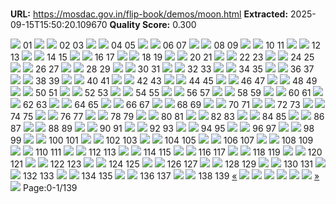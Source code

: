 # 

**URL:** https://mosdac.gov.in/flip-book/demos/moon.html
**Extracted:** 2025-09-15T15:50:20.109670
**Quality Score:** 0.300

![](https://mosdac.gov.in/flip-book/demos/Moon_English/thumb/Page4.jpg)
01
![](https://mosdac.gov.in/flip-book/demos/Moon_English/thumb/Page5.jpg) ![](https://mosdac.gov.in/flip-book/demos/Moon_English/thumb/Page6.jpg)
02 03
![](https://mosdac.gov.in/flip-book/demos/Moon_English/thumb/Page7.jpg) ![](https://mosdac.gov.in/flip-book/demos/Moon_English/thumb/Page8.jpg)
04 05
![](https://mosdac.gov.in/flip-book/demos/Moon_English/thumb/Page9.jpg) ![](https://mosdac.gov.in/flip-book/demos/Moon_English/thumb/Page10.jpg)
06 07
![](https://mosdac.gov.in/flip-book/demos/Moon_English/thumb/Page11.jpg) ![](https://mosdac.gov.in/flip-book/demos/Moon_English/thumb/Page12.jpg)
08 09
![](https://mosdac.gov.in/flip-book/demos/Moon_English/thumb/Page13.jpg) ![](https://mosdac.gov.in/flip-book/demos/Moon_English/thumb/Page14.jpg)
10 11
![](https://mosdac.gov.in/flip-book/demos/Moon_English/thumb/Page15.jpg) ![](https://mosdac.gov.in/flip-book/demos/Moon_English/thumb/Page16.jpg)
12 13
![](https://mosdac.gov.in/flip-book/demos/Moon_English/thumb/Page17.jpg) ![](https://mosdac.gov.in/flip-book/demos/Moon_English/thumb/Page18.jpg)
14 15
![](https://mosdac.gov.in/flip-book/demos/Moon_English/thumb/Page19.jpg) ![](https://mosdac.gov.in/flip-book/demos/Moon_English/thumb/Page20.jpg)
16 17
![](https://mosdac.gov.in/flip-book/demos/Moon_English/thumb/Page21.jpg) ![](https://mosdac.gov.in/flip-book/demos/Moon_English/thumb/Page22.jpg)
18 19
![](https://mosdac.gov.in/flip-book/demos/Moon_English/thumb/Page23.jpg) ![](https://mosdac.gov.in/flip-book/demos/Moon_English/thumb/Page24.jpg)
20 21
![](https://mosdac.gov.in/flip-book/demos/Moon_English/thumb/Page25.jpg) ![](https://mosdac.gov.in/flip-book/demos/Moon_English/thumb/Page26.jpg)
22 23
![](https://mosdac.gov.in/flip-book/demos/Moon_English/thumb/Page27.jpg) ![](https://mosdac.gov.in/flip-book/demos/Moon_English/thumb/Page28.jpg)
24 25
![](https://mosdac.gov.in/flip-book/demos/Moon_English/thumb/Page29.jpg) ![](https://mosdac.gov.in/flip-book/demos/Moon_English/thumb/Page30.jpg)
26 27
![](https://mosdac.gov.in/flip-book/demos/Moon_English/thumb/Page31.jpg) ![](https://mosdac.gov.in/flip-book/demos/Moon_English/thumb/Page32.jpg)
28 29
![](https://mosdac.gov.in/flip-book/demos/Moon_English/thumb/Page33.jpg) ![](https://mosdac.gov.in/flip-book/demos/Moon_English/thumb/Page34.jpg)
30 31
![](https://mosdac.gov.in/flip-book/demos/Moon_English/thumb/Page35.jpg) ![](https://mosdac.gov.in/flip-book/demos/Moon_English/thumb/Page36.jpg)
32 33
![](https://mosdac.gov.in/flip-book/demos/Moon_English/thumb/Page37.jpg) ![](https://mosdac.gov.in/flip-book/demos/Moon_English/thumb/Page38.jpg)
34 35
![](https://mosdac.gov.in/flip-book/demos/Moon_English/thumb/Page39.jpg) ![](https://mosdac.gov.in/flip-book/demos/Moon_English/thumb/Page40.jpg)
36 37
![](https://mosdac.gov.in/flip-book/demos/Moon_English/thumb/Page41.jpg) ![](https://mosdac.gov.in/flip-book/demos/Moon_English/thumb/Page42.jpg)
38 39
![](https://mosdac.gov.in/flip-book/demos/Moon_English/thumb/Page43.jpg) ![](https://mosdac.gov.in/flip-book/demos/Moon_English/thumb/Page44.jpg)
40 41
![](https://mosdac.gov.in/flip-book/demos/Moon_English/thumb/Page45.jpg) ![](https://mosdac.gov.in/flip-book/demos/Moon_English/thumb/Page46.jpg)
42 43
![](https://mosdac.gov.in/flip-book/demos/Moon_English/thumb/Page47.jpg) ![](https://mosdac.gov.in/flip-book/demos/Moon_English/thumb/Page48.jpg)
44 45
![](https://mosdac.gov.in/flip-book/demos/Moon_English/thumb/Page49.jpg) ![](https://mosdac.gov.in/flip-book/demos/Moon_English/thumb/Page50.jpg)
46 47
![](https://mosdac.gov.in/flip-book/demos/Moon_English/thumb/Page51.jpg) ![](https://mosdac.gov.in/flip-book/demos/Moon_English/thumb/Page52.jpg)
48 49
![](https://mosdac.gov.in/flip-book/demos/Moon_English/thumb/Page53.jpg) ![](https://mosdac.gov.in/flip-book/demos/Moon_English/thumb/Page54.jpg)
50 51
![](https://mosdac.gov.in/flip-book/demos/Moon_English/thumb/Page55.jpg) ![](https://mosdac.gov.in/flip-book/demos/Moon_English/thumb/Page56.jpg)
52 53
![](https://mosdac.gov.in/flip-book/demos/Moon_English/thumb/Page57.jpg) ![](https://mosdac.gov.in/flip-book/demos/Moon_English/thumb/Page58.jpg)
54 55
![](https://mosdac.gov.in/flip-book/demos/Moon_English/thumb/Page59.jpg) ![](https://mosdac.gov.in/flip-book/demos/Moon_English/thumb/Page60.jpg)
56 57
![](https://mosdac.gov.in/flip-book/demos/Moon_English/thumb/Page61.jpg) ![](https://mosdac.gov.in/flip-book/demos/Moon_English/thumb/Page62.jpg)
58 59
![](https://mosdac.gov.in/flip-book/demos/Moon_English/thumb/Page63.jpg) ![](https://mosdac.gov.in/flip-book/demos/Moon_English/thumb/Page64.jpg)
60 61
![](https://mosdac.gov.in/flip-book/demos/Moon_English/thumb/Page65.jpg) ![](https://mosdac.gov.in/flip-book/demos/Moon_English/thumb/Page66.jpg)
62 63
![](https://mosdac.gov.in/flip-book/demos/Moon_English/thumb/Page67.jpg) ![](https://mosdac.gov.in/flip-book/demos/Moon_English/thumb/Page68.jpg)
64 65
![](https://mosdac.gov.in/flip-book/demos/Moon_English/thumb/Page69.jpg) ![](https://mosdac.gov.in/flip-book/demos/Moon_English/thumb/Page70.jpg)
66 67
![](https://mosdac.gov.in/flip-book/demos/Moon_English/thumb/Page71.jpg) ![](https://mosdac.gov.in/flip-book/demos/Moon_English/thumb/Page72.jpg)
68 69
![](https://mosdac.gov.in/flip-book/demos/Moon_English/thumb/Page73.jpg) ![](https://mosdac.gov.in/flip-book/demos/Moon_English/thumb/Page74.jpg)
70 71
![](https://mosdac.gov.in/flip-book/demos/Moon_English/thumb/Page75.jpg) ![](https://mosdac.gov.in/flip-book/demos/Moon_English/thumb/Page76.jpg)
72 73
![](https://mosdac.gov.in/flip-book/demos/Moon_English/thumb/Page77.jpg) ![](https://mosdac.gov.in/flip-book/demos/Moon_English/thumb/Page78.jpg)
74 75
![](https://mosdac.gov.in/flip-book/demos/Moon_English/thumb/Page79.jpg) ![](https://mosdac.gov.in/flip-book/demos/Moon_English/thumb/Page80.jpg)
76 77
![](https://mosdac.gov.in/flip-book/demos/Moon_English/thumb/Page81.jpg) ![](https://mosdac.gov.in/flip-book/demos/Moon_English/thumb/Page82.jpg)
78 79
![](https://mosdac.gov.in/flip-book/demos/Moon_English/thumb/Page83.jpg) ![](https://mosdac.gov.in/flip-book/demos/Moon_English/thumb/Page84.jpg)
80 81
![](https://mosdac.gov.in/flip-book/demos/Moon_English/thumb/Page85.jpg) ![](https://mosdac.gov.in/flip-book/demos/Moon_English/thumb/Page86.jpg)
82 83
![](https://mosdac.gov.in/flip-book/demos/Moon_English/thumb/Page87.jpg) ![](https://mosdac.gov.in/flip-book/demos/Moon_English/thumb/Page88.jpg)
84 85
![](https://mosdac.gov.in/flip-book/demos/Moon_English/thumb/Page89.jpg) ![](https://mosdac.gov.in/flip-book/demos/Moon_English/thumb/Page90.jpg)
86 87
![](https://mosdac.gov.in/flip-book/demos/Moon_English/thumb/Page91.jpg) ![](https://mosdac.gov.in/flip-book/demos/Moon_English/thumb/Page92.jpg)
88 89
![](https://mosdac.gov.in/flip-book/demos/Moon_English/thumb/Page93.jpg) ![](https://mosdac.gov.in/flip-book/demos/Moon_English/thumb/Page94.jpg)
90 91
![](https://mosdac.gov.in/flip-book/demos/Moon_English/thumb/Page95.jpg) ![](https://mosdac.gov.in/flip-book/demos/Moon_English/thumb/Page96.jpg)
92 93
![](https://mosdac.gov.in/flip-book/demos/Moon_English/thumb/Page97.jpg) ![](https://mosdac.gov.in/flip-book/demos/Moon_English/thumb/Page98.jpg)
94 95
![](https://mosdac.gov.in/flip-book/demos/Moon_English/thumb/Page99.jpg) ![](https://mosdac.gov.in/flip-book/demos/Moon_English/thumb/Page100.jpg)
96 97
![](https://mosdac.gov.in/flip-book/demos/Moon_English/thumb/Page101.jpg) ![](https://mosdac.gov.in/flip-book/demos/Moon_English/thumb/Page102.jpg)
98 99
![](https://mosdac.gov.in/flip-book/demos/Moon_English/thumb/Page103.jpg) ![](https://mosdac.gov.in/flip-book/demos/Moon_English/thumb/Page104.jpg)
100 101
![](https://mosdac.gov.in/flip-book/demos/Moon_English/thumb/Page105.jpg) ![](https://mosdac.gov.in/flip-book/demos/Moon_English/thumb/Page106.jpg)
102 103
![](https://mosdac.gov.in/flip-book/demos/Moon_English/thumb/Page107.jpg) ![](https://mosdac.gov.in/flip-book/demos/Moon_English/thumb/Page108.jpg)
104 105
![](https://mosdac.gov.in/flip-book/demos/Moon_English/thumb/Page109.jpg) ![](https://mosdac.gov.in/flip-book/demos/Moon_English/thumb/Page110.jpg)
106 107
![](https://mosdac.gov.in/flip-book/demos/Moon_English/thumb/Page111jpg) ![](https://mosdac.gov.in/flip-book/demos/Moon_English/thumb/Page112.jpg)
108 109
![](https://mosdac.gov.in/flip-book/demos/Moon_English/thumb/Page113.jpg) ![](https://mosdac.gov.in/flip-book/demos/Moon_English/thumb/Page114.jpg)
110 111
![](https://mosdac.gov.in/flip-book/demos/Moon_English/thumb/Page115.jpg) ![](https://mosdac.gov.in/flip-book/demos/Moon_English/thumb/Page116.jpg)
112 113
![](https://mosdac.gov.in/flip-book/demos/Moon_English/thumb/Page117.jpg) ![](https://mosdac.gov.in/flip-book/demos/Moon_English/thumb/Page118.jpg)
114 115
![](https://mosdac.gov.in/flip-book/demos/Moon_English/thumb/Page119.jpg) ![](https://mosdac.gov.in/flip-book/demos/Moon_English/thumb/Page120.jpg)
116 117
![](https://mosdac.gov.in/flip-book/demos/Moon_English/thumb/Page121.jpg) ![](https://mosdac.gov.in/flip-book/demos/Moon_English/thumb/Page122.jpg)
118 119
![](https://mosdac.gov.in/flip-book/demos/Moon_English/thumb/Page123.jpg) ![](https://mosdac.gov.in/flip-book/demos/Moon_English/thumb/Page124.jpg)
120 121
![](https://mosdac.gov.in/flip-book/demos/Moon_English/thumb/Page125.jpg) ![](https://mosdac.gov.in/flip-book/demos/Moon_English/thumb/Page126.jpg)
122 123
![](https://mosdac.gov.in/flip-book/demos/Moon_English/thumb/Page127.jpg) ![](https://mosdac.gov.in/flip-book/demos/Moon_English/thumb/Page128.jpg)
124 125
![](https://mosdac.gov.in/flip-book/demos/Moon_English/thumb/Page129.jpg) ![](https://mosdac.gov.in/flip-book/demos/Moon_English/thumb/Page130.jpg)
126 127
![](https://mosdac.gov.in/flip-book/demos/Moon_English/thumb/Page131.jpg) ![](https://mosdac.gov.in/flip-book/demos/Moon_English/thumb/Page132.jpg)
128 129
![](https://mosdac.gov.in/flip-book/demos/Moon_English/thumb/Page133.jpg) ![](https://mosdac.gov.in/flip-book/demos/Moon_English/thumb/Page134.jpg)
130 131
![](https://mosdac.gov.in/flip-book/demos/Moon_English/thumb/Page135.jpg) ![](https://mosdac.gov.in/flip-book/demos/Moon_English/thumb/Page136.jpg)
132 133
![](https://mosdac.gov.in/flip-book/demos/Moon_English/thumb/Page137.jpg) ![](https://mosdac.gov.in/flip-book/demos/Moon_English/thumb/Page138.jpg)
134 135
![](https://mosdac.gov.in/flip-book/demos/Moon_English/thumb/Page139.jpg) ![](https://mosdac.gov.in/flip-book/demos/Moon_English/thumb/Page140.jpg)
136 137
![](https://mosdac.gov.in/flip-book/demos/Moon_English/thumb/Page141.jpg) ![](https://mosdac.gov.in/flip-book/demos/Moon_English/thumb/Page142.jpg)
138 139
[«](https://mosdac.gov.in/flip-book/demos/moon.html)
![](https://mosdac.gov.in/flip-book/demos/Moon_English/Page4.jpg)
![](https://mosdac.gov.in/flip-book/demos/Moon_English/Page5.jpg)
![](https://mosdac.gov.in/flip-book/demos/Moon_English/Page6.jpg)
![](https://mosdac.gov.in/flip-book/demos/Moon_English/Page7.jpg)
![](https://mosdac.gov.in/flip-book/demos/Moon_English/Page8.jpg)
![](https://mosdac.gov.in/flip-book/demos/Moon_English/Page9.jpg)
[»](https://mosdac.gov.in/flip-book/demos/moon.html)
![](https://mosdac.gov.in/flip-book/demos/ocean/icons8-microsoft-30.png)
Page:0-1/139
